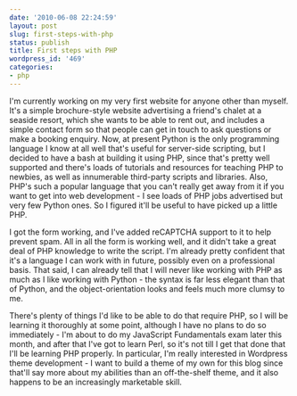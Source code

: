 ```yaml
---
date: '2010-06-08 22:24:59'
layout: post
slug: first-steps-with-php
status: publish
title: First steps with PHP
wordpress_id: '469'
categories:
- php
---
```


I'm currently working on my very first website for anyone other than myself. It's a simple brochure-style website advertising a friend's chalet at a seaside resort, which she wants to be able to rent out, and includes a simple contact form so that people can get in touch to ask questions or make a booking enquiry. Now, at present Python is the only programming language I know at all well that's useful for server-side scripting, but I decided to have a bash at building it using PHP, since that's pretty well supported and there's loads of tutorials and resources for teaching PHP to newbies, as well as innumerable third-party scripts and libraries. Also, PHP's such a popular language that you can't really get away from it if you want to get into web development - I see loads of PHP jobs advertised but very few Python ones. So I figured it'll be useful to have picked up a little PHP.

I got the form working, and I've added reCAPTCHA support to it to help prevent spam. All in all the form is working well, and it didn't take a great deal of PHP knowledge to write the script. I'm already pretty confident that it's a language I can work with in future, possibly even on a professional basis. That said, I can already tell that I will never like working with PHP as much as I like working with Python - the syntax is far less elegant than that of Python, and the object-orientation looks and feels much more clumsy to me.

There's plenty of things I'd like to be able to do that require PHP, so I will be learning it thoroughly at some point, although I have no plans to do so immediately - I'm about to do my JavaScript Fundamentals exam later this month, and after that I've got to learn Perl, so it's not till I get that done that I'll be learning PHP properly. In particular, I'm really interested in Wordpress theme development - I want to build a theme of my own for this blog since that'll say more about my abilities than an off-the-shelf theme, and it also happens to be an increasingly marketable skill.

